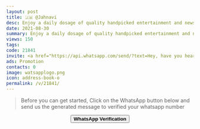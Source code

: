 ```yaml
---
layout: post
title: 🇯🇲 @Jahnavi 
desc: Enjoy a daily dosage of quality handpicked entertainment and news Via our WhatsApp Status updates
date: 2021-08-30
summary: Enjoy a daily dosage of quality handpicked entertainment and news Via your WhatsApp Status, my iD code is 21841 I'm a proud member since
views: 150
tags: 
code: 21841
invite: <a href="https://api.whatsapp.com/send/?text=Hey, have you heard about this WhatsApp TV. Check out their website https://www.watsapp.tv and if you want to join use my code 21841 because I'm a member" class="page-scroll">Invite Friends</a>
ads: Promotion
contacts: 0
image: watsapplogo.png
icon: address-book-o
permalink: /v/21841/
---
```



>Before you can get started, Click on the WhatsApp button below and send us the generated message to verified your whatsapp number
   
<center><a href="https://api.whatsapp.com/send?phone={{site.tell}}&text=ID 21841 Invited Me" class="page-scroll"><button class="btn btn-outline btn-xl" id="#signup"><strong>WhatsApp Verification</strong></button></a></center>
